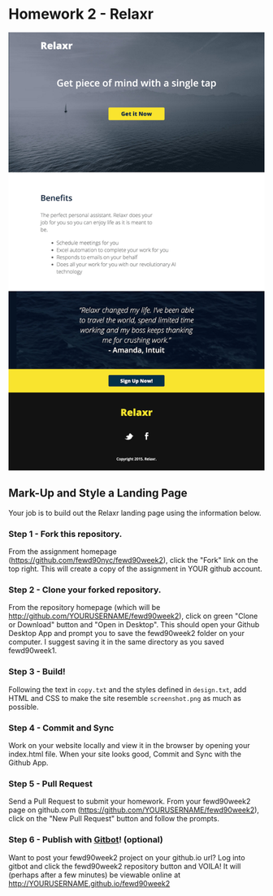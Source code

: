 # Homework 2 - Relaxr

![Screenshot](screenshot.png)

## Mark-Up and Style a Landing Page

Your job is to build out the Relaxr landing page using the information below.

### Step 1 - Fork this repository.

From the assignment homepage (https://github.com/fewd90nyc/fewd90week2), click the "Fork" link on the top right. This will create a copy of the assignment in YOUR github account.

### Step 2 - Clone your forked repository.

From the repository homepage (which will be http://github.com/YOURUSERNAME/fewd90week2), click on green "Clone or Download" button and "Open in Desktop". This should open your Github Desktop App and prompt you to save the fewd90week2 folder on your computer. I suggest saving it in the same directory as you saved fewd90week1.

### Step 3 - Build!

Following the text in `copy.txt` and the styles defined in `design.txt`, add HTML and CSS to make the site resemble `screenshot.png` as much as possible.

### Step 4 - Commit and Sync

Work on your website locally and view it in the browser by opening your index.html file. When your site looks good, Commit and Sync with the Github App.

### Step 5 - Pull Request

Send a Pull Request to submit your homework. From your fewd90week2 page on github.com (https://github.com/YOURUSERNAME/fewd90week2), click on the "New Pull Request" button and follow the prompts. 

### Step 6 - Publish with [Gitbot](http://gitbot.co/)! (optional)

Want to post your fewd90week2 project on your github.io url? Log into gitbot and click the fewd90week2 repository button and VOILA! It will (perhaps after a few minutes) be viewable online at http://YOURUSERNAME.github.io/fewd90week2

